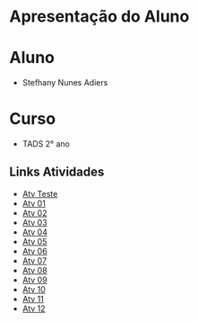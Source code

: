 # Apresentação do Aluno 

# Aluno 

* Stefhany Nunes Adiers

# Curso 

* TADS 2° ano

## Links Atividades
* [Atv Teste](https://github.com/SNunesA/P.O.O/blob/main/Atividades/AtvTeste/notebook/AtvTeste.ipynb)
* [Atv 01](https://github.com/SNunesA/P.O.O/blob/main/Atividades/Atv01/notebook/Atv01.ipynb)
* [Atv 02](https://github.com/SNunesA/P.O.O/blob/main/Atividades/Atv02/notebook/Atv02.ipynb)
* [Atv 03](https://github.com/SNunesA/P.O.O/tree/main/Atividades/Atv03)
* [Atv 04](https://github.com/SNunesA/P.O.O/blob/main/Atividades/Atv04/notebook/Atv04.ipynb)
* [Atv 05](https://github.com/SNunesA/P.O.O/blob/main/Atividades/Atv05/notebook/Atv05.ipynb)
* [Atv 06](https://github.com/SNunesA/P.O.O/blob/main/Atividades/Atv06/notebook/Atv06.ipynb)
* [Atv 07]()
* [Atv 08](https://github.com/SNunesA/P.O.O/tree/main/Atividades/Atv08)
* [Atv 09](https://github.com/SNunesA/P.O.O/tree/main/Atividades/Atv09)
* [Atv 10](https://github.com/SNunesA/P.O.O/blob/main/Atividades/Atv10/ExercicioSemRetorno.java)
* [Atv 11](https://github.com/SNunesA/P.O.O/tree/main/Atividades/Atv11)
* [Atv 12]()

